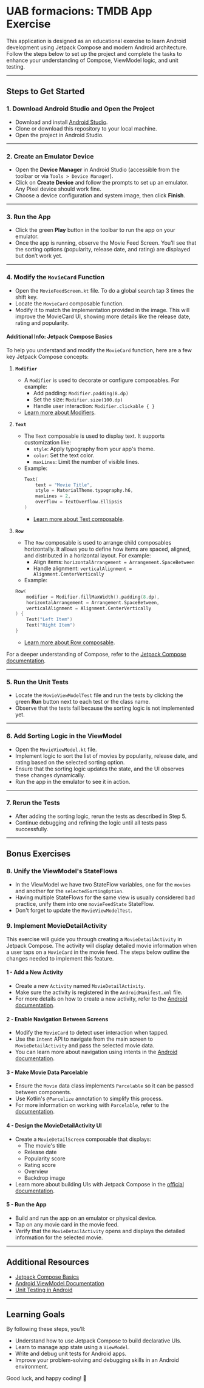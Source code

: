# UAB formacions: TMDB App Exercise

This application is designed as an educational exercise to learn Android development using Jetpack Compose and modern Android architecture. Follow the steps below to set up the project and complete the tasks to enhance your understanding of Compose, ViewModel logic, and unit testing.

---

## Steps to Get Started

### 1. Download Android Studio and Open the Project
- Download and install [Android Studio](https://developer.android.com/studio).
- Clone or download this repository to your local machine.
- Open the project in Android Studio.

---

### 2. Create an Emulator Device
- Open the **Device Manager** in Android Studio (accessible from the toolbar or via `Tools > Device Manager`).
- Click on **Create Device** and follow the prompts to set up an emulator. Any Pixel device should work fine.
- Choose a device configuration and system image, then click **Finish**.

---

### 3. Run the App
- Click the green **Play** button in the toolbar to run the app on your emulator.
- Once the app is running, observe the Movie Feed Screen. You’ll see that the sorting options (popularity, release date, and rating) are displayed but don’t work yet.

---

### 4. Modify the `MovieCard` Function
- Open the `MovieFeedScreen.kt` file. To do a global search tap 3 times the shift key.
- Locate the `MovieCard` composable function.
- Modify it to match the implementation provided in the image. This will improve the MovieCard UI, showing more details like the release date, rating and popularity.

#### Additional Info: Jetpack Compose Basics
To help you understand and modify the `MovieCard` function, here are a few key Jetpack Compose concepts:

1. **`Modifier`**
    - A `Modifier` is used to decorate or configure composables. For example:
        - Add padding: `Modifier.padding(8.dp)`
        - Set the size: `Modifier.size(100.dp)`
        - Handle user interaction: `Modifier.clickable { }`
    - [Learn more about Modifiers](https://developer.android.com/jetpack/compose/modifiers).

2. **`Text`**
    - The `Text` composable is used to display text. It supports customization like:
        - `style`: Apply typography from your app's theme.
        - `color`: Set the text color.
        - `maxLines`: Limit the number of visible lines.
    - Example:
      ```kotlin
      Text(
          text = "Movie Title",
          style = MaterialTheme.typography.h6,
          maxLines = 2,
          overflow = TextOverflow.Ellipsis
      )
      ```  
       - [Learn more about Text composable](https://developer.android.com/reference/kotlin/androidx/compose/material/package-summary#Text).
3. **`Row`**
   - The `Row` composable is used to arrange child composables horizontally. It allows you to define how items are spaced, aligned, and distributed in a horizontal layout. For example:
     - Align items: `horizontalArrangement = Arrangement.SpaceBetween`
     - Handle alignment: `verticalAlignment = Alignment.CenterVertically`
   - Example:
    ```kotlin
    Row(
        modifier = Modifier.fillMaxWidth().padding(8.dp),
        horizontalArrangement = Arrangement.SpaceBetween,
        verticalAlignment = Alignment.CenterVertically
    ) {
        Text("Left Item")
        Text("Right Item")
    }
    ```
   - [Learn more about Row composable](https://developer.android.com/jetpack/compose/layouts).

For a deeper understanding of Compose, refer to the [Jetpack Compose documentation](https://developer.android.com/jetpack/compose).

---

### 5. Run the Unit Tests
- Locate the `MovieViewModelTest` file and run the tests by clicking the green **Run** button next to each test or the class name.
- Observe that the tests fail because the sorting logic is not implemented yet.

---

### 6. Add Sorting Logic in the ViewModel
- Open the `MovieViewModel.kt` file.
- Implement logic to sort the list of movies by popularity, release date, and rating based on the selected sorting option.
- Ensure that the sorting logic updates the state, and the UI observes these changes dynamically.
- Run the app in the emulator to see it in action.

---

### 7. Rerun the Tests
- After adding the sorting logic, rerun the tests as described in Step 5.
- Continue debugging and refining the logic until all tests pass successfully.

---

## Bonus Exercises

### 8. Unify the ViewModel's StateFlows
- In the ViewModel we have two StateFlow variables, one for the `movies` and another for the `selectedSortingOption`.
- Having multiple StateFlows for the same view is usually considered bad practice, unify them into one `movieFeedState` StateFlow.
- Don't forget to update the `MovieViewModelTest`.

### 9. Implement MovieDetailActivity 
This exercise will guide you through creating a `MovieDetailActivity` in Jetpack Compose. The activity will display detailed movie information when a user taps on a `MovieCard` in the movie feed. The steps below outline the changes needed to implement this feature.

#### **1 - Add a New Activity**

- Create a new `Activity` named `MovieDetailActivity`.
- Make sure the activity is registered in the `AndroidManifest.xml` file.
- For more details on how to create a new activity, refer to the [Android documentation](https://developer.android.com/guide/components/activities/intro).

#### **2 - Enable Navigation Between Screens**

- Modify the `MovieCard` to detect user interaction when tapped.
- Use the `Intent` API to navigate from the main screen to `MovieDetailActivity` and pass the selected movie data.
- You can learn more about navigation using intents in the [Android documentation](https://developer.android.com/guide/components/intents-filters).

#### **3 - Make Movie Data Parcelable**

- Ensure the `Movie` data class implements `Parcelable` so it can be passed between components.
- Use Kotlin's `@Parcelize` annotation to simplify this process.
- For more information on working with `Parcelable`, refer to the [documentation](https://developer.android.com/kotlin/parcelize).

#### **4 - Design the MovieDetailActivity UI**

- Create a `MovieDetailScreen` composable that displays:
   - The movie's title
   - Release date
   - Popularity score
   - Rating score
   - Overview
   - Backdrop image
- Learn more about building UIs with Jetpack Compose in the [official documentation](https://developer.android.com/jetpack/compose).

#### **5 - Run the App**

- Build and run the app on an emulator or physical device.
- Tap on any movie card in the movie feed.
- Verify that the `MovieDetailActivity` opens and displays the detailed information for the selected movie.

---

## Additional Resources
- [Jetpack Compose Basics](https://developer.android.com/jetpack/compose/documentation)
- [Android ViewModel Documentation](https://developer.android.com/topic/libraries/architecture/viewmodel)
- [Unit Testing in Android](https://developer.android.com/training/testing/unit-testing)

---

## Learning Goals
By following these steps, you’ll:
- Understand how to use Jetpack Compose to build declarative UIs.
- Learn to manage app state using a `ViewModel`.
- Write and debug unit tests for Android apps.
- Improve your problem-solving and debugging skills in an Android environment.

Good luck, and happy coding! 🚀
